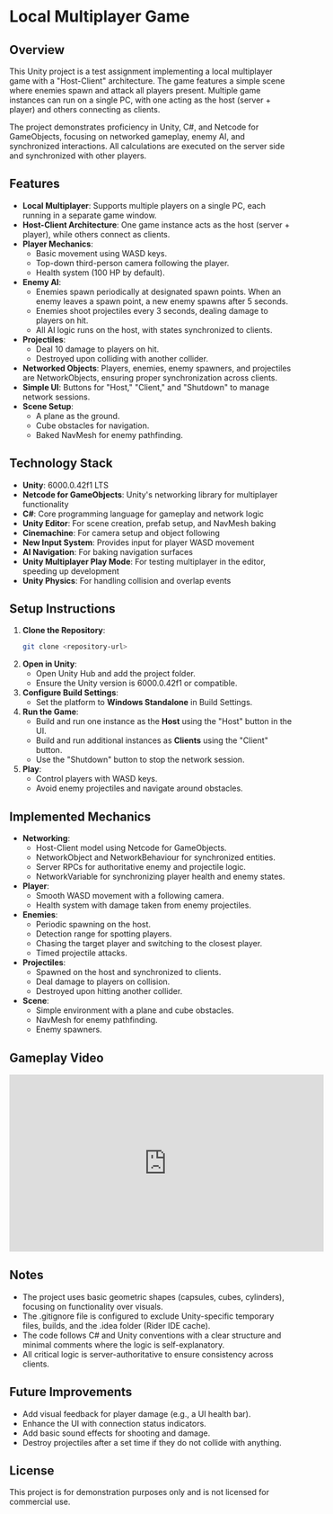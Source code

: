 # Local Multiplayer Game

## Overview
This Unity project is a test assignment implementing a local multiplayer game with a "Host-Client" architecture. The game features a simple scene where enemies spawn and attack all players present. Multiple game instances can run on a single PC, with one acting as the host (server + player) and others connecting as clients.

The project demonstrates proficiency in Unity, C#, and Netcode for GameObjects, focusing on networked gameplay, enemy AI, and synchronized interactions. All calculations are executed on the server side and synchronized with other players.

## Features
- **Local Multiplayer**: Supports multiple players on a single PC, each running in a separate game window.
- **Host-Client Architecture**: One game instance acts as the host (server + player), while others connect as clients.
- **Player Mechanics**:
  - Basic movement using WASD keys.
  - Top-down third-person camera following the player.
  - Health system (100 HP by default).
- **Enemy AI**:
  - Enemies spawn periodically at designated spawn points. When an enemy leaves a spawn point, a new enemy spawns after 5 seconds.
  - Enemies shoot projectiles every 3 seconds, dealing damage to players on hit.
  - All AI logic runs on the host, with states synchronized to clients.
- **Projectiles**:
  - Deal 10 damage to players on hit.
  - Destroyed upon colliding with another collider.
- **Networked Objects**: Players, enemies, enemy spawners, and projectiles are NetworkObjects, ensuring proper synchronization across clients.
- **Simple UI**: Buttons for "Host," "Client," and "Shutdown" to manage network sessions.
- **Scene Setup**:
  - A plane as the ground.
  - Cube obstacles for navigation.
  - Baked NavMesh for enemy pathfinding.

## Technology Stack
- **Unity**: 6000.0.42f1 LTS
- **Netcode for GameObjects**: Unity's networking library for multiplayer functionality
- **C#**: Core programming language for gameplay and network logic
- **Unity Editor**: For scene creation, prefab setup, and NavMesh baking
- **Cinemachine**: For camera setup and object following
- **New Input System**: Provides input for player WASD movement
- **AI Navigation**: For baking navigation surfaces
- **Unity Multiplayer Play Mode**: For testing multiplayer in the editor, speeding up development
- **Unity Physics**: For handling collision and overlap events

## Setup Instructions
1. **Clone the Repository**:
   ```bash
   git clone <repository-url>
   ```
2. **Open in Unity**:
   - Open Unity Hub and add the project folder.
   - Ensure the Unity version is 6000.0.42f1 or compatible.
3. **Configure Build Settings**:
   - Set the platform to **Windows Standalone** in Build Settings.
4. **Run the Game**:
   - Build and run one instance as the **Host** using the "Host" button in the UI.
   - Build and run additional instances as **Clients** using the "Client" button.
   - Use the "Shutdown" button to stop the network session.
5. **Play**:
   - Control players with WASD keys.
   - Avoid enemy projectiles and navigate around obstacles.

## Implemented Mechanics
- **Networking**:
  - Host-Client model using Netcode for GameObjects.
  - NetworkObject and NetworkBehaviour for synchronized entities.
  - Server RPCs for authoritative enemy and projectile logic.
  - NetworkVariable for synchronizing player health and enemy states.
- **Player**:
  - Smooth WASD movement with a following camera.
  - Health system with damage taken from enemy projectiles.
- **Enemies**:
  - Periodic spawning on the host.
  - Detection range for spotting players.
  - Chasing the target player and switching to the closest player.
  - Timed projectile attacks.
- **Projectiles**:
  - Spawned on the host and synchronized to clients.
  - Deal damage to players on collision.
  - Destroyed upon hitting another collider.
- **Scene**:
  - Simple environment with a plane and cube obstacles.
  - NavMesh for enemy pathfinding.
  - Enemy spawners.

## Gameplay Video
<iframe width="560" height="315" src="https://youtu.be/087zlQdqj7o" frameborder="0" allowfullscreen></iframe>

## Notes
- The project uses basic geometric shapes (capsules, cubes, cylinders), focusing on functionality over visuals.
- The .gitignore file is configured to exclude Unity-specific temporary files, builds, and the .idea folder (Rider IDE cache).
- The code follows C# and Unity conventions with a clear structure and minimal comments where the logic is self-explanatory.
- All critical logic is server-authoritative to ensure consistency across clients.

## Future Improvements
- Add visual feedback for player damage (e.g., a UI health bar).
- Enhance the UI with connection status indicators.
- Add basic sound effects for shooting and damage.
- Destroy projectiles after a set time if they do not collide with anything.

## License
This project is for demonstration purposes only and is not licensed for commercial use.
